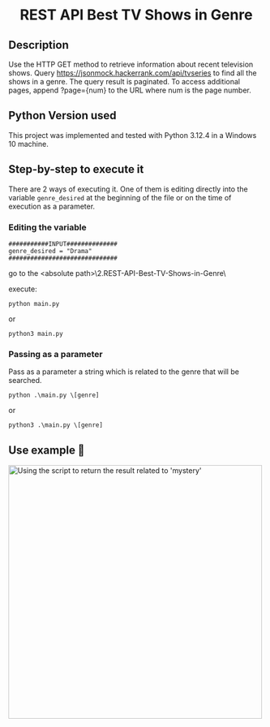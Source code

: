 <!DOCTYPE html>
<html lang="en">

<head>
  <meta charset="UTF-8">
</head>

<body>
  <h1 align="center"> REST API Best TV Shows in Genre </h1>
</body>


## Description

Use the HTTP GET method to retrieve information about recent television shows. Query https://jsonmock.hackerrank.com/api/tvseries to find all the shows in a genre. The query result is paginated. To access additional pages, append ?page={num} to the URL where num is the page number.

## Python Version used
This project was implemented and tested with Python 3.12.4 in a Windows 10 machine.

##  Step-by-step to execute it

There are 2 ways of executing it. One of them is editing directly into the variable ````genre_desired```` at the beginning of the file or on the time of execution as a parameter.

### Editing the variable
````
###########INPUT##############
genre_desired = "Drama"
##############################
````
go to the \<absolute path>\2.REST-API-Best-TV-Shows-in-Genre\

execute:

````commandline
python main.py
````
or
````commandline
python3 main.py
````

### Passing as a parameter

Pass as a parameter a string which is related to the genre that will be searched.

````commandline
python .\main.py \[genre]
````
or
````commandline
python3 .\main.py \[genre]
````

 <h2> Use example 📸 </h2>
  
  <img src="https://github.com/RafaelBicas/Mercado-Libre-DataSec-Technical-Challenge/tree/main/2.REST-API-Best-TV-Shows-in-Genre/Pictures/use_case.png" alt="Using the script to return the result related to 'mystery'" width="500">